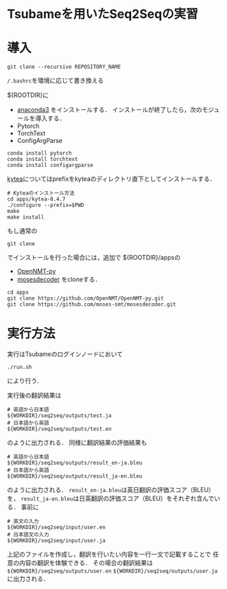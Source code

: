 # Tsubameを用いたSeq2Seqの実習

# 導入

```
git clone --recursive REPOSITORY_NAME
```

`/.bashrc`を環境に応じて書き換える

${ROOTDIR}に
- [anaconda3](https://www.anaconda.com/distribution/)
をインストールする．
インストールが終了したら，次のモジュールを導入する．
- Pytorch
- TorchText
- ConfigArgParse
```
conda install pytorch
conda install torchtext
conda install configargparse
```
[kytea](http://www.phontron.com/kytea/download/kytea-0.4.7.tar.gz)についてはprefixをkyteaのディレクトリ直下としてインストールする．
```
# Kyteaのインストール方法
cd apps/kytea-0.4.7
./configure --prefix=$PWD
make
make install
```
もし通常の
```
git clone
```
でインストールを行った場合には，追加で
${ROOTDIR}/appsの
- [OpenNMT-py](https://github.com/OpenNMT/OpenNMT-py.git)
- [mosesdecoder](https://github.com/moses-smt/mosesdecoder.git)
をcloneする．
```
cd apps
git clone https://github.com/OpenNMT/OpenNMT-py.git
git clone https://github.com/moses-smt/mosesdecoder.git
```

# 実行方法

実行はTsubameのログインノードにおいて
```
./run.sh
```
により行う．

実行後の翻訳結果は
```
# 英語から日本語
${WORKDIR}/seq2seq/outputs/test.ja
# 日本語から英語
${WORKDIR}/seq2seq/outputs/test.en
```
のように出力される．
同様に翻訳結果の評価結果も
```
# 英語から日本語
${WORKDIR}/seq2seq/outputs/result_en-ja.bleu
# 日本語から英語
${WORKDIR}/seq2seq/outputs/result_ja-en.bleu
```
のように出力される．
`result_en-ja.bleu`は英日翻訳の評価スコア（BLEU）を，
`result_ja-en.bleu`は日英翻訳の評価スコア（BLEU）をそれぞれ含んでいる．
事前に
```
# 英文の入力
${WORKDIR}/seq2seq/input/user.en
# 日本語文の入力
${WORKDIR}/seq2seq/input/user.ja
```
上記のファイルを作成し，翻訳を行いたい内容を一行一文で記載することで
任意の内容の翻訳を体験できる．
その場合の翻訳結果は
`${WORKDIR}/seq2seq/outputs/user.en`
`${WORKDIR}/seq2seq/outputs/user.ja`
に出力される．

